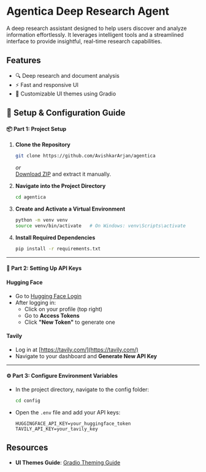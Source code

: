 # Agentica Deep Research Agent

A deep research assistant designed to help users discover and analyze information effortlessly. It leverages intelligent tools and a streamlined interface to provide insightful, real-time research capabilities.


## Features

- 🔍 Deep research and document analysis  
- ⚡ Fast and responsive UI  
- 🎨 Customizable UI themes using Gradio

## 🚀 Setup & Configuration Guide

#### 📦 Part 1: Project Setup

1. **Clone the Repository**  
   ```bash
   git clone https://github.com/AvishkarArjan/agentica
   ```
   *or*  
   [Download ZIP](https://github.com/AvishkarArjan/agentica) and extract it manually.

2. **Navigate into the Project Directory**  
   ```bash
   cd agentica
   ```

3. **Create and Activate a Virtual Environment**  
   ```bash
   python -m venv venv
   source venv/bin/activate   # On Windows: venv\Scripts\activate
   ```

4. **Install Required Dependencies**  
   ```bash
   pip install -r requirements.txt
   ```

---

#### 🔑 Part 2: Setting Up API Keys

#### Hugging Face
- Go to [Hugging Face Login](https://huggingface.co/login)
- After logging in:
  - Click on your profile (top right)
  - Go to **Access Tokens**
  - Click **"New Token"** to generate one

#### Tavily
- Log in at [https://tavily.com/](https://tavily.com/)
- Navigate to your dashboard and **Generate New API Key**

---

#### ⚙️ Part 3: Configure Environment Variables

- In the project directory, navigate to the config folder:
  ```bash
  cd config
  ```
- Open the `.env` file and add your API keys:
  ```env
  HUGGINGFACE_API_KEY=your_huggingface_token
  TAVILY_API_KEY=your_tavily_key
  ```


## Resources

- **UI Themes Guide**: [Gradio Theming Guide](https://www.gradio.app/guides/theming-guide)

